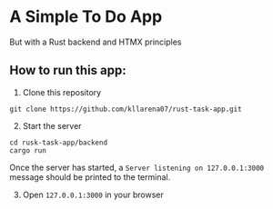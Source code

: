 # A Simple To Do App

But with a Rust backend and HTMX principles

## How to run this app:

1. Clone this repository

```
git clone https://github.com/kllarena07/rust-task-app.git
```

2. Start the server

```
cd rusk-task-app/backend
cargo run
```

Once the server has started, a `Server listening on 127.0.0.1:3000` message should be printed to the terminal.

3. Open `127.0.0.1:3000` in your browser

